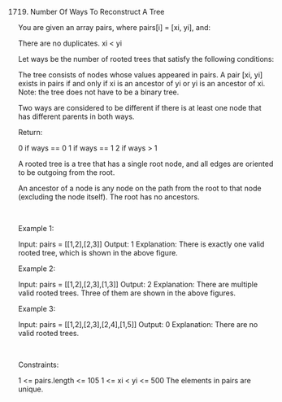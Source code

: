 1719. Number Of Ways To Reconstruct A Tree

You are given an array pairs, where pairs[i] = [xi, yi], and:

There are no duplicates.
xi < yi

Let ways be the number of rooted trees that satisfy the following conditions:

The tree consists of nodes whose values appeared in pairs.
A pair [xi, yi] exists in pairs if and only if xi is an ancestor of yi or yi is an ancestor of xi.
Note: the tree does not have to be a binary tree.

Two ways are considered to be different if there is at least one node that has different parents in both ways.

Return:

0 if ways == 0
1 if ways == 1
2 if ways > 1

A rooted tree is a tree that has a single root node, and all edges are oriented to be outgoing from the root.

An ancestor of a node is any node on the path from the root to that node (excluding the node itself). The root has no ancestors.

 

Example 1:

Input: pairs = [[1,2],[2,3]]
Output: 1
Explanation: There is exactly one valid rooted tree, which is shown in the above figure.


Example 2:

Input: pairs = [[1,2],[2,3],[1,3]]
Output: 2
Explanation: There are multiple valid rooted trees. Three of them are shown in the above figures.


Example 3:

Input: pairs = [[1,2],[2,3],[2,4],[1,5]]
Output: 0
Explanation: There are no valid rooted trees.

 

Constraints:

1 <= pairs.length <= 105
1 <= xi < yi <= 500
The elements in pairs are unique.
